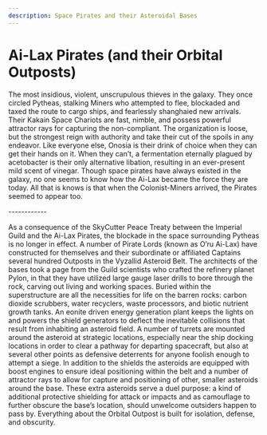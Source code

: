 ```yaml
---
description: Space Pirates and their Asteroidal Bases
---
```


# Ai-Lax Pirates (and their Orbital Outposts)

The most insidious, violent, unscrupulous thieves in the galaxy. They once circled Pytheas, stalking Miners who attempted to flee, blockaded and taxed the route to cargo ships, and fearlessly shanghaied new arrivals. Their Kakain Space Chariots are fast, nimble, and possess powerful attractor rays for capturing the non-compliant. The organization is loose, but the strongest reign with authority and take their cut of the spoils in any endeavor. Like everyone else, Onosia is their drink of choice when they can get their hands on it. When they can’t, a fermentation eternally plagued by acetobacter is their only alternative libation, resulting in an ever-present mild scent of vinegar. Though space pirates have always existed in the galaxy, no one seems to know how the Ai-Lax became the force they are today. All that is knows is that when the Colonist-Miners arrived, the Pirates seemed to appear too.

\------------

As a consequence of the SkyCutter Peace Treaty between the Imperial Guild and the Ai-Lax Pirates, the blockade in the space surrounding Pytheas is no longer in effect. A number of Pirate Lords (known as O’ru Ai-Lax) have constructed for themselves and their subordinate or affiliated Captains several hundred Outposts in the Vyzallid Asteroid Belt. The architects of the bases took a page from the Guild scientists who crafted the refinery planet Pylon, in that they have utilized large gauge laser drills to bore through the rock, carving out living and working spaces. Buried within the superstructure are all the necessities for life on the barren rocks: carbon dioxide scrubbers, water recyclers, waste processors, and biotic nutrient growth tanks. An eonite driven energy generation plant keeps the lights on and powers the shield generators to deflect the inevitable collisions that result from inhabiting an asteroid field. A number of turrets are mounted around the asteroid at strategic locations, especially near the ship docking locations in order to clear a pathway for departing spacecraft, but also at several other points as defensive deterrents for anyone foolish enough to attempt a siege. In addition to the shields the asteroids are equipped with boost engines to ensure ideal positioning within the belt and a number of attractor rays to allow for capture and positioning of other, smaller asteroids around the base. These extra asteroids serve a duel purpose: a kind of additional protective shielding for attack or impacts and as camouflage to further obscure the base’s location, should unwelcome outsiders happen to pass by. Everything about the Orbital Outpost is built for isolation, defense, and obscurity.
